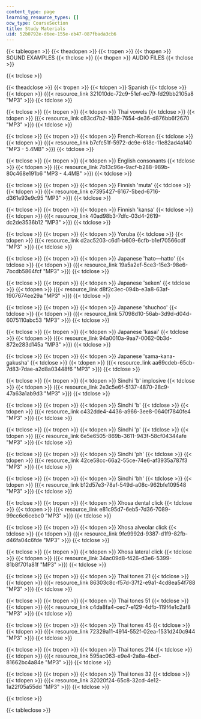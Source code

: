 ```yaml
---
content_type: page
learning_resource_types: []
ocw_type: CourseSection
title: Study Materials
uid: 52b0792e-d6ee-155e-eb47-087fbada3cb6
---
```


{{< tableopen >}}
{{< theadopen >}}
{{< tropen >}}
{{< thopen >}}
SOUND EXAMPLES
{{< thclose >}}
{{< thopen >}}
AUDIO FILES
{{< thclose >}}

{{< trclose >}}

{{< theadclose >}}
{{< tropen >}}
{{< tdopen >}}
Spanish
{{< tdclose >}}
{{< tdopen >}}
({{< resource_link 321010dc-72c9-51ef-ec79-fd29bb2105a8 "MP3" >}})
{{< tdclose >}}

{{< trclose >}}
{{< tropen >}}
{{< tdopen >}}
Thai vowels
{{< tdclose >}}
{{< tdopen >}}
({{< resource_link c83cd7b2-1839-7654-de36-d876bb6f2670 "MP3" >}})
{{< tdclose >}}

{{< trclose >}}
{{< tropen >}}
{{< tdopen >}}
French-Korean
{{< tdclose >}}
{{< tdopen >}}
({{< resource_link b7cfc51f-5972-dc9e-618c-11e82ad4a140 "MP3 - 5.4MB" >}})
{{< tdclose >}}

{{< trclose >}}
{{< tropen >}}
{{< tdopen >}}
English consonants
{{< tdclose >}}
{{< tdopen >}}
({{< resource_link 7b13c96e-9acf-b288-989b-80c468e191b6 "MP3 - 4.4MB" >}})
{{< tdclose >}}

{{< trclose >}}
{{< tropen >}}
{{< tdopen >}}
Finnish 'muta'
{{< tdclose >}}
{{< tdopen >}}
({{< resource_link e7395427-6167-5bed-6716-d361e93e9c95 "MP3" >}})
{{< tdclose >}}

{{< trclose >}}
{{< tropen >}}
{{< tdopen >}}
Finnish 'kansa'
{{< tdclose >}}
{{< tdopen >}}
({{< resource_link 40ad98b3-7dfc-03d4-2619-dc2de3536b12 "MP3" >}})
{{< tdclose >}}

{{< trclose >}}
{{< tropen >}}
{{< tdopen >}}
Yoruba
{{< tdclose >}}
{{< tdopen >}}
({{< resource_link d2ac5203-c6d1-b609-6cfb-b1ef70566cdf "MP3" >}})
{{< tdclose >}}

{{< trclose >}}
{{< tropen >}}
{{< tdopen >}}
Japanese 'hato—hatto'
{{< tdclose >}}
{{< tdopen >}}
({{< resource_link 19a5a2ef-5ce3-15e3-98e6-7bcdb5864fcf "MP3" >}})
{{< tdclose >}}

{{< trclose >}}
{{< tropen >}}
{{< tdopen >}}
Japanese 'seken'
{{< tdclose >}}
{{< tdopen >}}
({{< resource_link d8f2c3ec-094b-e3a8-63af-1907674ee29a "MP3" >}})
{{< tdclose >}}

{{< trclose >}}
{{< tropen >}}
{{< tdopen >}}
Japanese 'shuchoo'
{{< tdclose >}}
{{< tdopen >}}
({{< resource_link 57098d10-56ab-3d9d-d04d-6075110abc53 "MP3" >}})
{{< tdclose >}}

{{< trclose >}}
{{< tropen >}}
{{< tdopen >}}
Japanese 'kasai'
{{< tdclose >}}
{{< tdopen >}}
({{< resource_link 94a0010a-9aa7-0062-0b3d-872e283d145a "MP3" >}})
{{< tdclose >}}

{{< trclose >}}
{{< tropen >}}
{{< tdopen >}}
Japanese 'sama-kana-gakusha'
{{< tdclose >}}
{{< tdopen >}}
({{< resource_link aa69cdeb-65cb-7d83-7dae-a2d8a03448f6 "MP3" >}})
{{< tdclose >}}

{{< trclose >}}
{{< tropen >}}
{{< tdopen >}}
Sindhi 'b' implosive
{{< tdclose >}}
{{< tdopen >}}
({{< resource_link 2e3c5e6f-5137-4870-28c9-47a63a1ab9d3 "MP3" >}})
{{< tdclose >}}

{{< trclose >}}
{{< tropen >}}
{{< tdopen >}}
Sindhi 'b'
{{< tdclose >}}
{{< tdopen >}}
({{< resource_link c432dde4-4436-a966-3ee8-0640f7840fe4 "MP3" >}})
{{< tdclose >}}

{{< trclose >}}
{{< tropen >}}
{{< tdopen >}}
Sindhi 'p'
{{< tdclose >}}
{{< tdopen >}}
({{< resource_link 6e5e6505-869b-3611-943f-58cf04344afe "MP3" >}})
{{< tdclose >}}

{{< trclose >}}
{{< tropen >}}
{{< tdopen >}}
Sindhi 'ph'
{{< tdclose >}}
{{< tdopen >}}
({{< resource_link 42ce58cc-66a2-55ce-74e6-af3935a787f3 "MP3" >}})
{{< tdclose >}}

{{< trclose >}}
{{< tropen >}}
{{< tdopen >}}
Sindhi 'bh'
{{< tdclose >}}
{{< tdopen >}}
({{< resource_link b12d57e3-78af-549d-a08c-962bfe109548 "MP3" >}})
{{< tdclose >}}

{{< trclose >}}
{{< tropen >}}
{{< tdopen >}}
Xhosa dental click
{{< tdclose >}}
{{< tdopen >}}
({{< resource_link e81c95d7-6eb5-7d36-7089-99cc6c6cebc0 "MP3" >}})
{{< tdclose >}}

{{< trclose >}}
{{< tropen >}}
{{< tdopen >}}
Xhosa alveolar click
{{< tdclose >}}
{{< tdopen >}}
({{< resource_link 9fe9992d-9387-d1f9-82fb-d46fa04c6fde "MP3" >}})
{{< tdclose >}}

{{< trclose >}}
{{< tropen >}}
{{< tdopen >}}
Xhosa lateral click
{{< tdclose >}}
{{< tdopen >}}
({{< resource_link 34ac09d8-f426-d3e6-5399-81b8f701a81f "MP3" >}})
{{< tdclose >}}

{{< trclose >}}
{{< tropen >}}
{{< tdopen >}}
Thai tones 21
{{< tdclose >}}
{{< tdopen >}}
({{< resource_link 86303c8c-f57d-37f2-e9a1-4cd8ea54f788 "MP3" >}})
{{< tdclose >}}

{{< trclose >}}
{{< tropen >}}
{{< tdopen >}}
Thai tones 51
{{< tdclose >}}
{{< tdopen >}}
({{< resource_link c4da8fa4-cec7-e129-4dfb-119f4e1c2af8 "MP3" >}})
{{< tdclose >}}

{{< trclose >}}
{{< tropen >}}
{{< tdopen >}}
Thai tones 45
{{< tdclose >}}
{{< tdopen >}}
({{< resource_link 72329a11-4914-552f-02ea-1531d240c944 "MP3" >}})
{{< tdclose >}}

{{< trclose >}}
{{< tropen >}}
{{< tdopen >}}
Thai tones 214
{{< tdclose >}}
{{< tdopen >}}
({{< resource_link 595ac063-e9e4-2a8a-4bcf-81662bc4a84e "MP3" >}})
{{< tdclose >}}

{{< trclose >}}
{{< tropen >}}
{{< tdopen >}}
Thai tones 32
{{< tdclose >}}
{{< tdopen >}}
({{< resource_link 32020f24-65c8-32cd-4e12-1a22f05a55dd "MP3" >}})
{{< tdclose >}}

{{< trclose >}}

{{< tableclose >}}